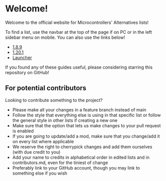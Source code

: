 
# Welcome!

Welcome to the official website for Microcontrollers' Alternatives lists!

To find a list, use the navbar at the top of the page if on PC or in the left sidebar menu on mobile.
You can also use the links below!

- [1.8.9](https://microcontrollersdev.github.io/Alternatives/1.8.9/home)
- [1.20.1](https://microcontrollersdev.github.io/Alternatives/latest/home)
- [Launcher](https://microcontrollersdev.github.io/Alternatives/launcher/home)

If you found any of these guides useful, please considering starring this repository on GitHub!

## For potential contributors

Looking to contribute something to the project?

* Please make all your changes in a feature branch instead of main
* Follow the style that everything else is using in that specific list or follow the general style in other lists if creating a new one
* Make sure that the option that lets us make changes to your pull request is enabled
* If you are going to update/add a mod, make sure that you change/add it on every list where applicable
* We reserve the right to cherrypick changes and add them ourselves (with due credit to you)
* Add your name to credits in alphabetical order in edited lists and in contributors.md, even for the tiniest of change
* Preferably link to your GitHub account, though you may link to something else if you wish
